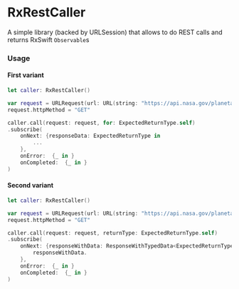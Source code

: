 # RxRestCaller

A simple library (backed by URLSession)  that allows to do REST calls and returns RxSwift `Observable`s

### Usage

#### First variant

```swift
let caller: RxRestCaller()

var request = URLRequest(url: URL(string: "https://api.nasa.gov/planetary/apod?api_key=DEMO_KEY")!)
request.httpMethod = "GET"

caller.call(request: request, for: ExpectedReturnType.self)
.subscribe(
    onNext: {responseData: ExpectedReturnType in
        ... 
    },
    onError:  {_ in }
    onCompleted:  {_ in }
)
```

#### Second variant

```swift
let caller: RxRestCaller()

var request = URLRequest(url: URL(string: "https://api.nasa.gov/planetary/apod?api_key=DEMO_KEY")!)
request.httpMethod = "GET"

caller.call(request: request, returnType: ExpectedReturnType.self)
.subscribe(
    onNext: {responseWithData: ResponseWithTypedData<ExpectedReturnType> in
        responseWithData.
    },
    onError:  {_ in }
    onCompleted:  {_ in }
)
```